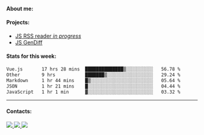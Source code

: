 #### About me:

#### Projects:
- [JS RSS reader *in progress*](https://github.com/GKoil/frontend-project-lvl3)
- [JS GenDiff](https://github.com/GKoil/GenDiff)

#### Stats for this week:
<!--START_SECTION:waka-->

```txt
Vue.js       17 hrs 28 mins  ██████████████▒░░░░░░░░░░   56.78 %
Other        9 hrs           ███████▒░░░░░░░░░░░░░░░░░   29.24 %
Markdown     1 hr 44 mins    █▒░░░░░░░░░░░░░░░░░░░░░░░   05.64 %
JSON         1 hr 21 mins    █░░░░░░░░░░░░░░░░░░░░░░░░   04.44 %
JavaScript   1 hr 1 min      ▓░░░░░░░░░░░░░░░░░░░░░░░░   03.32 %
```

<!--END_SECTION:waka-->
---
#### Contacts:

<a target='_blank' title='LinkedIn' href="https://www.linkedin.com/in/gkoil/">
  <img src="https://img.shields.io/badge/LinkedIn-0077B5?style=for-the-badge&logo=linkedin&logoColor=white" />
</a>
<a target='_blank' title='Telegram' href="https://t.me/gkoil">
  <img src="https://img.shields.io/badge/Telegram-2CA5E0?style=for-the-badge&logo=telegram&logoColor=white" />
</a>
<a target='_blank' title='Gmail' href="mailto: gk.grigorev@gmail.com">
  <img src="https://img.shields.io/badge/Gmail-D14836?style=for-the-badge&logo=gmail&logoColor=white" />
</a>

